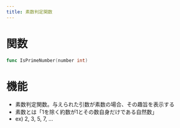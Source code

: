 ```yaml
---
title: 素数判定関数
---
```

# 関数
```go
func IsPrimeNumber(number int)
```

# 機能
- 素数判定関数。与えられた引数が素数の場合、その趣旨を表示する
- 素数とは「1を除く約数が1とその数自身だけである自然数」
- ex) 2, 3, 5, 7, ...